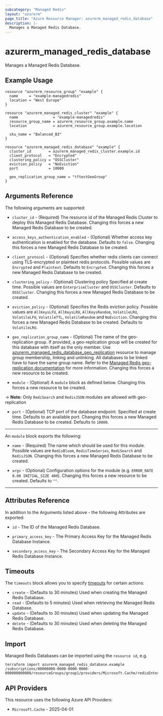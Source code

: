 ```yaml
---
subcategory: "Managed Redis"
layout: "azurerm"
page_title: "Azure Resource Manager: azurerm_managed_redis_database"
description: |-
  Manages a Managed Redis Database.
---
```


# azurerm_managed_redis_database

Manages a Managed Redis Database.

## Example Usage

```hcl
resource "azurerm_resource_group" "example" {
  name     = "example-managedredis"
  location = "West Europe"
}

resource "azurerm_managed_redis_cluster" "example" {
  name                = "example-managedredis"
  resource_group_name = azurerm_resource_group.example.name
  location            = azurerm_resource_group.example.location

  sku_name = "Balanced_B3"
}

resource "azurerm_managed_redis_database" "example" {
  cluster_id        = azurerm_managed_redis_cluster.example.id
  client_protocol   = "Encrypted"
  clustering_policy = "OSSCluster"
  eviction_policy   = "NoEviction"
  port              = 10000

  geo_replication_group_name = "tftestGeoGroup"
}
```

## Arguments Reference

The following arguments are supported:

* `cluster_id` - (Required) The resource id of the Managed Redis Cluster to deploy this Managed Redis Database. Changing this forces a new Managed Redis Database to be created.

* `access_keys_authentication_enabled` - (Optional) Whether access key authentication is enabled for the database. Defaults to `false`. Changing this forces a new Managed Redis Database to be created.

* `client_protocol` - (Optional) Specifies whether redis clients can connect using TLS-encrypted or plaintext redis protocols. Possible values are `Encrypted` and `Plaintext`. Defaults to `Encrypted`. Changing this forces a new Managed Redis Database to be created.

* `clustering_policy` - (Optional) Clustering policy Specified at create time. Possible values are `EnterpriseCluster` and `OSSCluster`. Defaults to `OSSCluster`. Changing this forces a new Managed Redis Database to be created.

* `eviction_policy` - (Optional) Specifies the Redis eviction policy. Possible values are `AllKeysLFU`, `AllKeysLRU`, `AllKeysRandom`, `VolatileLRU`, `VolatileLFU`, `VolatileTTL`, `VolatileRandom` and `NoEviction`. Changing this forces a new Managed Redis Database to be created. Defaults to `VolatileLRU`.

* `geo_replication_group_name` - (Optional) The name of the geo-replication group. If provided, a geo-replication group will be created for this database with itself as the only member. Use [azurerm_managed_redis_database_geo_replication](azurerm_managed_redis_database_geo_replication.html) resource to manage group membership, linking and unlinking. All databases to be linked have to have the same group name. Refer to the [Managed Redis geo-replication documentation](https://learn.microsoft.com/azure/redis/how-to-active-geo-replication) for more information. Changing this forces a new resource to be created.

* `module` - (Optional) A `module` block as defined below. Changing this forces a new resource to be created.

-> **Note:** Only `RediSearch` and `RedisJSON` modules are allowed with geo-replication

<!-- * `linked_database_id` - (Optional) A list of database resources to link with this database with a maximum of 5. Reference the database using the cluster address prefix to avoid cyclic dependency, for example: `${azurerm_managed_redis_cluster.example1.id}/databases/default`.

-> **Note:** Adding an existing database to a geo-replication group will discard all cache data and causes an outage for several minutes. Please refer to [the Microsoft documentation about geo-replication](https://learn.microsoft.com/en-us/azure/redis/how-to-active-geo-replication#remove-from-an-active-geo-replication-group). -->

* `port` - (Optional) TCP port of the database endpoint. Specified at create time. Defaults to an available port. Changing this forces a new Managed Redis Database to be created. Defaults to `10000`.

---

An `module` block exports the following:

* `name` - (Required) The name which should be used for this module. Possible values are `RedisBloom`, `RedisTimeSeries`, `RediSearch` and `RedisJSON`. Changing this forces a new Managed Redis Database to be created.

* `args` - (Optional) Configuration options for the module (e.g. `ERROR_RATE 0.00 INITIAL_SIZE 400`). Changing this forces a new resource to be created. Defaults to `""`.

---

## Attributes Reference

In addition to the Arguments listed above - the following Attributes are exported:

* `id` - The ID of the Managed Redis Database.

* `primary_access_key` - The Primary Access Key for the Managed Redis Database Instance.

* `secondary_access_key` - The Secondary Access Key for the Managed Redis Database Instance.

## Timeouts

The `timeouts` block allows you to specify [timeouts](https://www.terraform.io/language/resources/syntax#operation-timeouts) for certain actions:

* `create` - (Defaults to 30 minutes) Used when creating the Managed Redis Database.
* `read` - (Defaults to 5 minutes) Used when retrieving the Managed Redis Database.
* `update` - (Defaults to 30 minutes) Used when updating the Managed Redis Database.
* `delete` - (Defaults to 30 minutes) Used when deleting the Managed Redis Database.

## Import

Managed Redis Databases can be imported using the `resource id`, e.g.

```shell
terraform import azurerm_managed_redis_database.example /subscriptions/00000000-0000-0000-0000-000000000000/resourceGroups/group1/providers/Microsoft.Cache/redisEnterprise/cluster1/databases/database1
```

## API Providers
<!-- This section is generated, changes will be overwritten -->
This resource uses the following Azure API Providers:

* `Microsoft.Cache` - 2025-04-01
